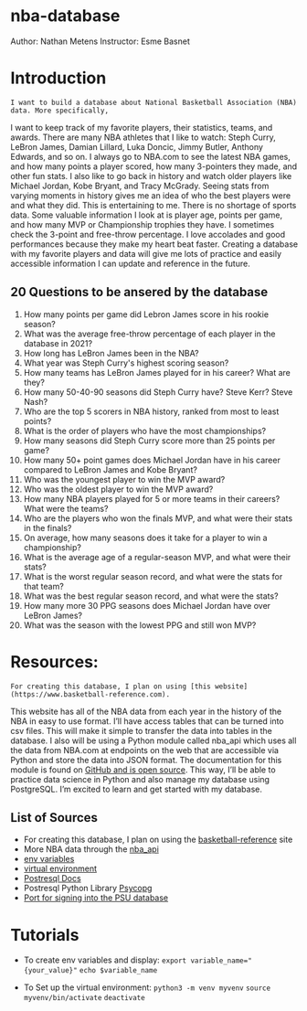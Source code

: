 # nba-database
Author: Nathan Metens
Instructor: Esme Basnet

# Introduction

    I want to build a database about National Basketball Association (NBA) data. More specifically, 
I want to keep track of my favorite players, their statistics, teams, and awards. There are many 
NBA athletes that I like to watch: Steph Curry, LeBron James, Damian Lillard, Luka Doncic, Jimmy 
Butler, Anthony Edwards, and so on. I always go to NBA.com to see the latest NBA games, and 
how many points a player scored, how many 3-pointers they made, and other fun stats. I also 
like to go back in history and watch older players like Michael Jordan, Kobe Bryant, and Tracy McGrady. 
Seeing stats from varying moments in history gives me an idea of who the best players were and what 
they did. This is entertaining to me. There is no shortage of sports data.
    Some valuable information I look at is player age, points per game, and how many MVP or Championship 
trophies they have. I sometimes check the 3-point and free-throw percentage. I love accolades and 
good performances because they make my heart beat faster. Creating a database with my favorite players 
and data will give me lots of practice and easily accessible information I can update and reference in the future.

## 20 Questions to be ansered by the database

1) How many points per game did Lebron James score in his rookie season?
2) What was the average free-throw percentage of each player in the database in 2021?
3) How long has LeBron James been in the NBA?
4) What year was Steph Curry's highest scoring season?
5) How many teams has LeBron James played for in his career? What are they?
6) How many 50-40-90 seasons did Steph Curry have? Steve Kerr? Steve Nash?
7) Who are the top 5 scorers in NBA history, ranked from most to least points?
8) What is the order of players who have the most championships?
9) How many seasons did Steph Curry score more than 25 points per game?
10) How many 50+ point games does Michael Jordan have in his career compared to LeBron James and Kobe Bryant?
11) Who was the youngest player to win the MVP award?
12) Who was the oldest player to win the MVP award?
13) How many NBA players played for 5 or more teams in their careers? What were the teams?
14) Who are the players who won the finals MVP, and what were their stats in the finals?
15) On average, how many seasons does it take for a player to win a championship?
16) What is the average age of a regular-season MVP, and what were their stats?
17) What is the worst regular season record, and what were the stats for that team?
18) What was the best regular season record, and what were the stats?
19) How many more 30 PPG seasons does Michael Jordan have over LeBron James?
20) What was the season with the lowest PPG and still won MVP?

# Resources:

    For creating this database, I plan on using [this website](https://www.basketball-reference.com). 
This website has all of the NBA data from each year in the history of the NBA in easy to use format. 
I’ll have access tables that can be turned into csv files. This will make it simple to transfer the 
data into tables in the database.
    I also will be using a Python module called nba_api which uses all the data from NBA.com at 
endpoints on the web that are accessible via Python and store the data into JSON format. The documentation 
for this module is found on [GitHub and is open source](https://github.com/swar/nba_api/blob/master/docs/nba_api/stats/static/players.md). 
This way, I’ll be able to practice data science in Python and also manage my database using PostgreSQL. 
I’m excited to learn and get started with my database.

## List of Sources

- For creating this database, I plan on using the [basketball-reference](https://www.basketball-reference.com) site
- More NBA data through the [nba_api](https://github.com/swar/nba_api/blob/master/docs/nba_api/stats/static/players.md)
- [env variables](https://developer.vonage.com/en/blog/python-environment-variables-a-primer)
- [virtual environment](https://python.land/virtual-environments/virtualenv)
- [Postresql Docs](https://www.postgresql.org/docs/current/runtime-config-connection.html)
- Postresql Python Library [Psycopg](https://www.psycopg.org/docs/)
- [Port for signing into the PSU database](https://www.postgresql.org/docs/current/runtime-config-connection.html)

# Tutorials

- To create env variables and display:
    `export variable_name="{your_value}"`
    `echo $variable_name`

- To Set up the virtual environment: 
    `python3 -m venv myvenv`
    `source myvenv/bin/activate`
    `deactivate`
